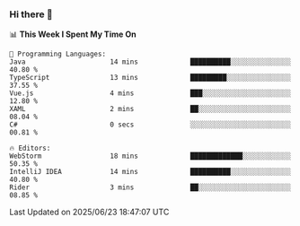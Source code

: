 ### Hi there 👋

<!--
**asdf12303116/asdf12303116** is a ✨ _special_ ✨ repository because its `README.md` (this file) appears on your GitHub profile.

Here are some ideas to get you started:

- 🔭 I’m currently working on ...
- 🌱 I’m currently learning ...
- 👯 I’m looking to collaborate on ...
- 🤔 I’m looking for help with ...
- 💬 Ask me about ...
- 📫 How to reach me: ...
- 😄 Pronouns: ...
- ⚡ Fun fact: ...
-->

<!--START_SECTION:waka-->
📊 **This Week I Spent My Time On** 

```text
💬 Programming Languages: 
Java                     14 mins             ██████████░░░░░░░░░░░░░░░   40.80 % 
TypeScript               13 mins             █████████░░░░░░░░░░░░░░░░   37.55 % 
Vue.js                   4 mins              ███░░░░░░░░░░░░░░░░░░░░░░   12.80 % 
XAML                     2 mins              ██░░░░░░░░░░░░░░░░░░░░░░░   08.04 % 
C#                       0 secs              ░░░░░░░░░░░░░░░░░░░░░░░░░   00.81 % 

🔥 Editors: 
WebStorm                 18 mins             █████████████░░░░░░░░░░░░   50.35 % 
IntelliJ IDEA            14 mins             ██████████░░░░░░░░░░░░░░░   40.80 % 
Rider                    3 mins              ██░░░░░░░░░░░░░░░░░░░░░░░   08.85 % 
```


 Last Updated on 2025/06/23 18:47:07 UTC
<!--END_SECTION:waka-->
